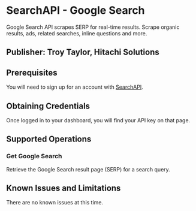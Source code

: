 # SearchAPI - Google Search
Google Search API scrapes SERP for real-time results. Scrape organic results, ads, related searches, inline questions and more.

## Publisher: Troy Taylor, Hitachi Solutions

## Prerequisites
You will need to sign up for an account with [SearchAPI](https://www.searchapi.io/users/sign_up).

## Obtaining Credentials
Once logged in to your dashboard, you will find your API key on that page.

## Supported Operations
### Get Google Search
Retrieve the Google Search result page (SERP) for a search query.

## Known Issues and Limitations
There are no known issues at this time.
